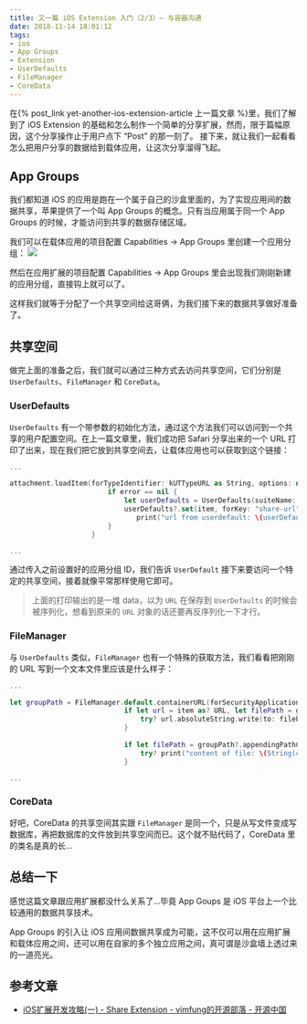 ```yaml
---
title: 又一篇 iOS Extension 入门（2/3）— 与容器沟通
date: 2018-11-14 18:01:12
tags:
- ios
- App Groups
- Extension
- UserDefaults
- FileManager
- CoreData
---
```


在{% post_link yet-another-ios-extension-article 上一篇文章 %}里，我们了解到了 iOS Extension 的基础和怎么制作一个简单的分享扩展，然而，限于篇幅原因，这个分享操作止于用户点下 “Post” 的那一刻了。
接下来，就让我们一起看看怎么把用户分享的数据给到载体应用，让这次分享溜得飞起。

<!--more-->

## App Groups
我们都知道 iOS 的应用是跑在一个属于自己的沙盒里面的，为了实现应用间的数据共享，苹果提供了一个叫 App Groups 的概念。只有当应用属于同一个 App Groups 的时候，才能访问到共享的数据存储区域。

我们可以在载体应用的项目配置 Capabilities -> App Groups 里创建一个应用分组：
![](/uploads/yet-another-ios-extension-article-2/77534A33-46E6-4381-B6EC-4AA09E726A6A.png)

然后在应用扩展的项目配置 Capabilities -> App Groups 里会出现我们刚刚新建的应用分组，直接钩上就可以了。

这样我们就等于分配了一个共享空间给这哥俩，为我们接下来的数据共享做好准备了。

## 共享空间
做完上面的准备之后，我们就可以通过三种方式去访问共享空间，它们分别是 `UserDefaults`、`FileManager` 和 `CoreData`。

### UserDefaults
`UserDefaults` 有一个带参数的初始化方法，通过这个方法我们可以访问到一个共享的用户配置空间。在上一篇文章里，我们成功把 Safari 分享出来的一个 URL 打印了出来，现在我们把它放到共享空间去，让载体应用也可以获取到这个链接：
```swift
...

attachment.loadItem(forTypeIdentifier: kUTTypeURL as String, options: nil) { (item, error) in
                        if error == nil {
                            let userDefaults = UserDefaults(suiteName: "group.com.davidleee.SharePlayground")
                            userDefaults?.set(item, forKey: "share-url")
							   print("url from userdefault: \(userDefaults?.value(forKey: "share-url"))")
                        }
                    }

...
```

通过传入之前设置好的应用分组 ID，我们告诉 `UserDefault` 接下来要访问一个特定的共享空间，接着就像平常那样使用它即可。

> 上面的打印输出的是一堆 data，以为 `URL` 在保存到 `UserDefaults` 的时候会被序列化，想看到原来的 `URL` 对象的话还要再反序列化一下才行。  

### FileManager
与 `UserDefaults` 类似，`FileManager` 也有一个特殊的获取方法，我们看看把刚刚的 URL 写到一个文本文件里应该是什么样子：
```swift
...

let groupPath = FileManager.default.containerURL(forSecurityApplicationGroupIdentifier: "group.com.davidleee.SharePlayground")
                            if let url = item as? URL, let filePath = groupPath?.appendingPathComponent("url.txt")  {
                                try? url.absoluteString.write(to: filePath, atomically: true, encoding: .utf8)
                            }
                            
                            if let filePath = groupPath?.appendingPathComponent("url.txt") {
                                try? print("content of file: \(String(contentsOf: filePath, encoding: .utf8))")
                            }

...
```

### CoreData
好吧，CoreData 的共享空间其实跟 `FileManager` 是同一个，只是从写文件变成写数据库，再把数据库的文件放到共享空间而已。这个就不贴代码了，CoreData 里的类名是真的长…

## 总结一下
感觉这篇文章跟应用扩展都没什么关系了…毕竟 App Goups 是 iOS 平台上一个比较通用的数据共享技术。

App Groups 的引入让 iOS 应用间数据共享成为可能，这不仅可以用在应用扩展和载体应用之间，还可以用在自家的多个独立应用之间，真可谓是沙盒墙上透过来的一道亮光。

## 参考文章
* [iOS扩展开发攻略(一) - Share Extension - vimfung的开源部落 - 开源中国](https://my.oschina.net/vimfung/blog/707448)